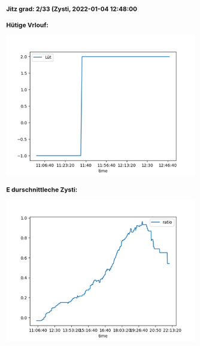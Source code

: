 ### Jitz grad: 2/33 (Zysti, 2022-01-04 12:48:00

### Hütige Vrlouf:
![Graph](Today.png)

### E durschnittleche Zysti:
![Graph](Zysti.png)